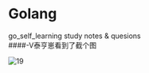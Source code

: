 # Golang
go_self_learning 
study notes &amp; quesions  
####-V泰亨崽看到了截个图

![19](https://user-images.githubusercontent.com/124338898/226287054-b1e3c1d9-6ad0-4e86-a4b8-b4ad9eafb48b.jpg)
